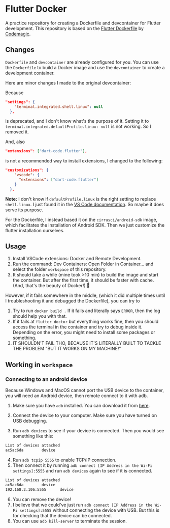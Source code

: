 # Flutter Docker

A practice repository for creating a Dockerfile and devcontainer for Flutter development. This repository is based on the [Flutter Dockerfile](https://blog.codemagic.io/how-to-dockerize-flutter-apps/) by [Codemagic](https://codemagic.io/).

## Changes

`Dockerfile` and `devcontainer` are already configured for you. You can use the `Dockerfile` to build a Docker image and use the `devcontainer` to create a development container.

Here are minor changes I made to the original devcontainer:

Because

```json
"settings": {
    "terminal.integrated.shell.linux": null
  },
```

is deprecated, and I don't know what's the purpose of it. Setting it to `terminal.integrated.defaultProfile.linux: null` is not working. So I removed it.

And, also

```json
"extensions": ["dart-code.flutter"],
```

is not a recommended way to install extensions, I changed to the following:

```json
"customizations": {
    "vscode": {
      "extensions": ["dart-code.flutter"]
    }
  },
```

**Note:** I don't know if `defaultProfile.linux` is the right setting to replace `shell.linux`. I just found it in the [VS Code documentation](https://code.visualstudio.com/docs/editor/integrated-terminal#_configuration). So maybe it does serve its purpose.

For the Dockerfile, I instead based it on the `cirrusci/android-sdk` image, which facilitates the installation of Android SDK. Then we just customize the flutter installation ourselves.

## Usage

1. Install VSCode extensions: Docker and Remote Development.
2. Run the command: Dev Containers: Open Folder in Container... and select the folder `workspace` of this repository.
3. It should take a while (mine took >10 min) to build the image and start the container. But after the first time, it should be faster with cache. (And, that's the beauty of Docker!) 🐳

However, if it fails somewhere in the middle, (which it did multiple times until I troubleshooting it and debugged the Dockerfile), you can try to

1. Try to run `docker build .` If it fails and literally says `ERROR`, then the log should help you with that.
2. If it fails at `flutter doctor` but everything works fine, then you should access the terminal in the container and try to debug inside it. Depending on the error, you might need to install some packages or something.
3. IT SHOULDN'T FAIL THO, BECAUSE IT'S LITERALLY BUILT TO TACKLE THE PROBLEM "BUT IT WORKS ON MY MACHINE!"

## Working in `workspace`

### Connecting to an android device

Because Windows and MacOS cannot port the USB device to the container, you will need an Android device, then remote connect to it with adb.

1. Make sure you have `adb` installed. You can download it from [here](https://developer.android.com/studio/releases/platform-tools).

2. Connect the device to your computer. Make sure you have turned on USB debugging.

3. Run `adb devices` to see if your device is connected. Then you would see something like this:

```bash
List of devices attached
ac5ac6da        device
```

4. Run `adb tcpip 5555` to enable TCP/IP connection.
5. Then connect it by running `adb connect [IP Address in the Wi-Fi settings]:5555` and run `adb devices` again to see if it is connected.

```bash
List of devices attached
ac5ac6da        device
192.168.2.106:5555      device
```

6. You can remove the device!
7. I believe that we could've just run `adb connect [IP Address in the Wi-Fi settings]:5555` without connecting the device with USB. But this is for checking that the device can be connected.
8. You can use `adb kill-server` to terminate the session.
